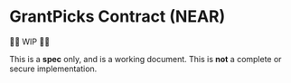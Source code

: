 # GrantPicks Contract (NEAR)

🚨🚨 WIP 🚨🚨

This is a **spec** only, and is a working document. This is **not** a complete or secure implementation.
